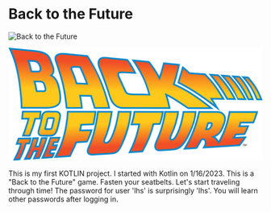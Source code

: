 # Back to the Future

![Back to the Future]()

<img src="https://github.com/lhsradek/bttf/blob/main/bttf-app/src/main/webapp/res/Back-to-the-future-logo.svg?sanitize=true&raw=true"/>

This is my first KOTLIN project. I started with Kotlin on 1/16/2023. This is a "Back to the Future" game. Fasten your seatbelts. Let's start traveling through time! The password for user 'lhs' is surprisingly 'lhs'. You will learn other passwords after logging in.
